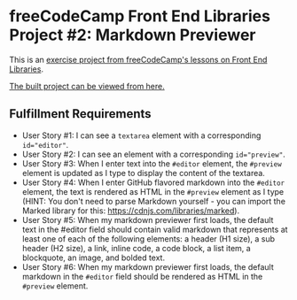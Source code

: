 # freeCodeCamp Front End Libraries Project #2: Markdown Previewer

This is an [exercise project from freeCodeCamp's lessons on Front End Libraries](https://www.freecodecamp.org/learn/front-end-libraries/front-end-libraries-projects/build-a-markdown-previewer).

[The built project can be viewed from here.](https://liamst19.github.io/fcc-front-end-libraries/2-markdown-previewer/)

## Fulfillment Requirements

- User Story #1: I can see a `textarea` element with a corresponding `id="editor"`.
- User Story #2: I can see an element with a corresponding `id="preview"`.
- User Story #3: When I enter text into the `#editor` element, the `#preview` element is updated as I type to display the content of the textarea.
- User Story #4: When I enter GitHub flavored markdown into the `#editor` element, the text is rendered as HTML in the `#preview` element as I type (HINT: You don't need to parse Markdown yourself - you can import the Marked library for this: https://cdnjs.com/libraries/marked).
- User Story #5: When my markdown previewer first loads, the default text in the #editor field should contain valid markdown that represents at least one of each of the following elements: a header (H1 size), a sub header (H2 size), a link, inline code, a code block, a list item, a blockquote, an image, and bolded text.
- User Story #6: When my markdown previewer first loads, the default markdown in the `#editor` field should be rendered as HTML in the `#preview` element.
